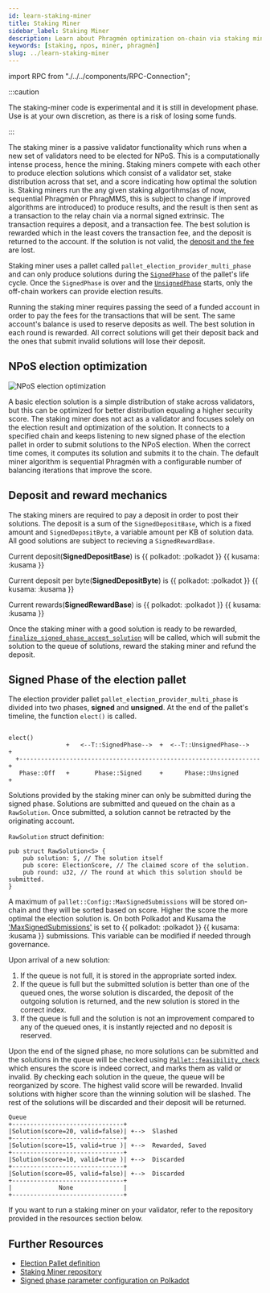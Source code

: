 ```yaml
---
id: learn-staking-miner
title: Staking Miner
sidebar_label: Staking Miner
description: Learn about Phragmén optimization on-chain via staking miners
keywords: [staking, npos, miner, phragmén]
slug: ../learn-staking-miner
---
```


import RPC from "./../../components/RPC-Connection";

:::caution

The staking-miner code is experimental and it is still in development phase. Use is at your own
discretion, as there is a risk of losing some funds.

:::

The staking miner is a passive validator functionality which runs when a new set of validators need
to be elected for NPoS. This is a computationally intense process, hence the mining. Staking miners
compete with each other to produce election solutions which consist of a validator set, stake
distribution across that set, and a score indicating how optimal the solution is. Staking miners run
the any given staking algortihms(as of now, sequential Phragmén or PhragMMS, this is subject to
change if improved algorithms are introduced) to produce results, and the result is then sent as a
transaction to the relay chain via a normal signed extrinsic. The transaction requires a deposit,
and a transaction fee. The best solution is rewarded which in the least covers the transaction fee,
and the deposit is returned to the account. If the solution is not valid, the
[deposit and the fee](learn-staking-miner#deposit-and-reward-mechanics) are lost.

Staking miner uses a pallet called `pallet_election_provider_multi_phase` and can only produce
solutions during the
[`SignedPhase`](https://crates.parity.io/pallet_election_provider_multi_phase/index.html#signed-phase)
of the pallet's life cycle. Once the `SignedPhase` is over and the
[`UnsignedPhase`](https://crates.parity.io/pallet_election_provider_multi_phase/index.html#unsigned-phase)
starts, only the off-chain workers can provide election results.

Running the staking miner requires passing the seed of a funded account in order to pay the fees for
the transactions that will be sent. The same account's balance is used to reserve deposits as well.
The best solution in each round is rewarded. All correct solutions will get their deposit back and
the ones that submit invalid solutions will lose their deposit.

## NPoS election optimization

![NPoS election optimization](../assets/staking-miner/NPoS-election-optimization.png)

A basic election solution is a simple distribution of stake across validators, but this can be
optimized for better distribution equaling a higher security score. The staking miner does not act
as a validator and focuses solely on the election result and optimization of the solution. It
connects to a specified chain and keeps listening to new signed phase of the election pallet in
order to submit solutions to the NPoS election. When the correct time comes, it computes its
solution and submits it to the chain. The default miner algorithm is sequential Phragmén with a
configurable number of balancing iterations that improve the score.

## Deposit and reward mechanics

The staking miners are required to pay a deposit in order to post their solutions. The deposit is a
sum of the `SignedDepositBase`, which is a fixed amount and `SignedDepositByte`, a variable amount
per KB of solution data. All good solutions are subject to recieving a `SignedRewardBase`.

Current deposit(**SignedDepositBase**) is
{{ polkadot: <RPC network="polkadot" path="consts.electionProviderMultiPhase.signedDepositBase" defaultValue={16} filter="humanReadable"/> :polkadot }}
{{ kusama: <RPC network="kusama" path="consts.electionProviderMultiPhase.signedDepositBase" defaultValue={16} filter="humanReadable"/> :kusama }}

Current deposit per byte(**SignedDepositByte**) is
{{ polkadot: <RPC network="polkadot" path="consts.electionProviderMultiPhase.signedDepositByte" defaultValue={16} filter="humanReadable"/> :polkadot }}
{{ kusama: <RPC network="kusama" path="consts.electionProviderMultiPhase.signedDepositByte" defaultValue={16} filter="humanReadable"/> :kusama }}

Current rewards(**SignedRewardBase**) is
{{ polkadot: <RPC network="polkadot" path="consts.electionProviderMultiPhase.signedRewardBase" defaultValue={16} filter="humanReadable"/> :polkadot }}
{{ kusama: <RPC network="kusama" path="consts.electionProviderMultiPhase.signedRewardBase" defaultValue={16} filter="humanReadable"/> :kusama }}

Once the staking miner with a good solution is ready to be rewarded,
[`finalize_signed_phase_accept_solution`](https://github.com/paritytech/substrate/blob/f2bc08a3071a91b71fec63cf2b22c707411cec0e/frame/election-provider-multi-phase/src/signed.rs#L453-L474)
will be called, which will submit the solution to the queue of solutions, reward the staking miner
and refund the deposit.

## Signed Phase of the election pallet

The election provider pallet `pallet_election_provider_multi_phase` is divided into two phases,
**signed** and **unsigned**. At the end of the pallet's timeline, the function `elect()` is called.

```
                                                                   elect()
                +   <--T::SignedPhase-->  +  <--T::UnsignedPhase-->   +
  +-------------------------------------------------------------------+
   Phase::Off   +       Phase::Signed     +      Phase::Unsigned      +
```

Solutions provided by the staking miner can only be submitted during the signed phase. Solutions are
submitted and queued on the chain as a `RawSolution`. Once submitted, a solution cannot be retracted
by the originating account.

`RawSolution` struct definition:

```
pub struct RawSolution<S> {
    pub solution: S, // The solution itself
    pub score: ElectionScore, // The claimed score of the solution.
    pub round: u32, // The round at which this solution should be submitted.
}
```

A maximum of `pallet::Config::MaxSignedSubmissions` will be stored on-chain and they will be sorted
based on score. Higher the score the more optimal the election solution is. On both Polkadot and
Kusama the
['MaxSignedSubmissions'](https://github.com/paritytech/polkadot/blob/master/runtime/polkadot/src/lib.rs#L446)
is set to
{{ polkadot: <RPC network="polkadot" path="consts.electionProviderMultiPhase.signedMaxSubmissions" defaultValue={16}/> :polkadot }}
{{ kusama: <RPC network="kusama" path="consts.electionProviderMultiPhase.signedMaxSubmissions" defaultValue={16}/> :kusama }}
submissions. This variable can be modified if needed through governance.

Upon arrival of a new solution:

1. If the queue is not full, it is stored in the appropriate sorted index.
2. If the queue is full but the submitted solution is better than one of the queued ones, the worse
   solution is discarded, the deposit of the outgoing solution is returned, and the new solution is
   stored in the correct index.
3. If the queue is full and the solution is not an improvement compared to any of the queued ones,
   it is instantly rejected and no deposit is reserved.

Upon the end of the signed phase, no more solutions can be submitted and the solutions in the queue
will be checked using
[`Pallet::feasibility_check`](https://paritytech.github.io/substrate/master/pallet_election_provider_multi_phase/pallet/struct.Pallet.html#method.feasibility_check)
which ensures the score is indeed correct, and marks them as valid or invalid. By checking each
solution in the queue, the queue will be reorganized by score. The highest valid score will be
rewarded. Invalid solutions with higher score than the winning solution will be slashed. The rest of
the solutions will be discarded and their deposit will be returned.

```
Queue
+-------------------------------+
|Solution(score=20, valid=false)| +-->  Slashed
+-------------------------------+
|Solution(score=15, valid=true )| +-->  Rewarded, Saved
+-------------------------------+
|Solution(score=10, valid=true )| +-->  Discarded
+-------------------------------+
|Solution(score=05, valid=false)| +-->  Discarded
+-------------------------------+
|             None              |
+-------------------------------+
```

If you want to run a staking miner on your validator, refer to the repository provided in the
resources section below.

## Further Resources

- [Election Pallet definition](https://crates.parity.io/pallet_election_provider_multi_phase/index.html)
- [Staking Miner repository](https://github.com/paritytech/staking-miner-v2)
- [Signed phase parameter configuration on Polkadot](https://github.com/paritytech/polkadot/blob/f610ffc05876d4b98a14cee245b4cc27bd3c0c15/runtime/polkadot/src/lib.rs#L389:L397)
